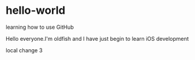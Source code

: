 # hello-world
learning how to use GitHub

Hello everyone.I'm oldfish and I have just begin to learn iOS development

local change 3
